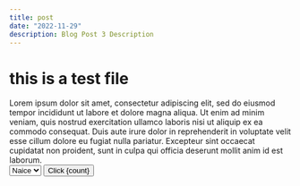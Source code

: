 ```yaml
---
title: post
date: "2022-11-29"
description: Blog Post 3 Description
---
```


# this is a test file

<div>
Lorem ipsum dolor sit amet, consectetur adipiscing elit, sed do eiusmod tempor incididunt ut labore et dolore magna aliqua. Ut enim ad minim veniam, quis nostrud exercitation ullamco laboris nisi ut aliquip ex ea commodo consequat. Duis aute irure dolor in reprehenderit in voluptate velit esse cillum dolore eu fugiat nulla pariatur. Excepteur sint occaecat cupidatat non proident, sunt in culpa qui officia deserunt mollit anim id est laborum.
</div>

<select>
<option>Naice</option>
</select>

<script>
    let count = 0


    const inc = ()=>{
        count++
    }
</script>


<button on:click={inc}>
    Click {count}
</button>
